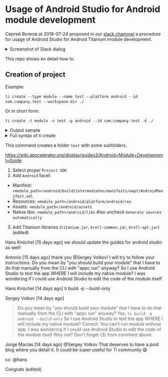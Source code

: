 # Usage of Android Studio for Android module development

Сергей Волков at 2018-07-24 proposed in our [slack channnel](https://ti-slack.slack.com/) a procedure for usage of Android Studio for Android Titanium module development. 

<details><summary>Screenshot of Slack dialog</summary>
<img src="https://raw.githubusercontent.com/AppWerft/Titanium-AndroidStudio/master/screens/%D0%A1%D0%B5%D1%80%D0%B3%D0%B5%D0%B9_%D0%92%D0%BE%D0%BB%D0%BA%D0%BE%D0%B2.png" width=700 />
</details>

This repo shows en detail how to.

## Creation of project
Example:
```
ti create --type module --name test --platform android --id com.company.test --workspace-dir ./ 
```

Or in short form:
```
ti create -t module -n test -p android --id com.company.test -d ./
```

<details><summary>Output sample</summary>

```
Please report bugs to http://jira.appcelerator.org/

[INFO]  Creating module project
[INFO]  Template directory: /Library/Application Support/Titanium/mobilesdk/osx/5.5.1.GA/templates/module/default
[DEBUG] Copying /Library/Application Support/Titanium/mobilesdk/osx/5.5.1.GA/templates/module/default/template/LICENSE => /Users/fuerst/Desktop/AndroidStudioTitanium/test/LICENSE
[DEBUG] Copying /Library/Application Support/Titanium/mobilesdk/osx/5.5.1.GA/templates/module/default/template/README.ejs => /Users/fuerst/Desktop/AndroidStudioTitanium/test/README
[DEBUG] Copying /Library/Application Support/Titanium/mobilesdk/osx/5.5.1.GA/templates/module/default/template/assets/README.ejs => /Users/fuerst/Desktop/AndroidStudioTitanium/test/assets/README
[DEBUG] Copying /Library/Application Support/Titanium/mobilesdk/osx/5.5.1.GA/templates/module/default/template/documentation/index.md.ejs => /Users/fuerst/Desktop/AndroidStudioTitanium/test/documentation/index.md
[DEBUG] Copying /Library/Application Support/Titanium/mobilesdk/osx/5.5.1.GA/templates/module/default/template/example/app.js.ejs => /Users/fuerst/Desktop/AndroidStudioTitanium/test/example/app.js
[DEBUG] Detecting Android environment...
[INFO]  Copying android platform resources
[DEBUG] Copying /Library/Application Support/Titanium/mobilesdk/osx/5.5.1.GA/android/templates/module/default/template/android/.classpath.ejs => /Users/fuerst/Desktop/AndroidStudioTitanium/test/android/.classpath
[DEBUG] Copying /Library/Application Support/Titanium/mobilesdk/osx/5.5.1.GA/android/templates/module/default/template/android/.project.ejs => /Users/fuerst/Desktop/AndroidStudioTitanium/test/android/.project
[DEBUG] Copying /Library/Application Support/Titanium/mobilesdk/osx/5.5.1.GA/android/templates/module/default/template/android/.settings/org.eclipse.jdt.apt.core.prefs.ejs => /Users/fuerst/Desktop/AndroidStudioTitanium/test/android/.settings/org.eclipse.jdt.apt.core.prefs
[DEBUG] Copying /Library/Application Support/Titanium/mobilesdk/osx/5.5.1.GA/android/templates/module/default/template/android/.settings/org.eclipse.jdt.core.prefs => /Users/fuerst/Desktop/AndroidStudioTitanium/test/android/.settings/org.eclipse.jdt.core.prefs
[DEBUG] Copying /Library/Application Support/Titanium/mobilesdk/osx/5.5.1.GA/android/templates/module/default/template/android/Resources/README.md => /Users/fuerst/Desktop/AndroidStudioTitanium/test/android/Resources/README.md
[DEBUG] Copying /Library/Application Support/Titanium/mobilesdk/osx/5.5.1.GA/android/templates/module/default/template/android/build.properties.ejs => /Users/fuerst/Desktop/AndroidStudioTitanium/test/android/build.properties
[DEBUG] Copying /Library/Application Support/Titanium/mobilesdk/osx/5.5.1.GA/android/templates/module/default/template/android/build.xml.ejs => /Users/fuerst/Desktop/AndroidStudioTitanium/test/android/build.xml
[DEBUG] Copying /Library/Application Support/Titanium/mobilesdk/osx/5.5.1.GA/android/templates/module/default/template/android/lib/README => /Users/fuerst/Desktop/AndroidStudioTitanium/test/android/lib/README
[DEBUG] Copying /Library/Application Support/Titanium/mobilesdk/osx/5.5.1.GA/android/templates/module/default/template/android/manifest.ejs => /Users/fuerst/Desktop/AndroidStudioTitanium/test/android/manifest
[DEBUG] Copying /Library/Application Support/Titanium/mobilesdk/osx/5.5.1.GA/android/templates/module/default/template/android/platform/README.md => /Users/fuerst/Desktop/AndroidStudioTitanium/test/android/platform/README.md
[DEBUG] Copying /Library/Application Support/Titanium/mobilesdk/osx/5.5.1.GA/android/templates/module/default/template/android/src/{{ModuleIdAsFolder}}/ExampleProxy.java.ejs => /Users/fuerst/Desktop/AndroidStudioTitanium/test/android/src/com/company/test/ExampleProxy.java
[DEBUG] Copying /Library/Application Support/Titanium/mobilesdk/osx/5.5.1.GA/android/templates/module/default/template/android/src/{{ModuleIdAsFolder}}/{{ModuleNameCamel}}Module.java.ejs => /Users/fuerst/Desktop/AndroidStudioTitanium/test/android/src/com/company/test/TestModule.java
[DEBUG] Copying /Library/Application Support/Titanium/mobilesdk/osx/5.5.1.GA/android/templates/module/default/template/android/timodule.xml => /Users/fuerst/Desktop/AndroidStudioTitanium/test/android/timodule.xml
[INFO]  Project created successfully in 1s 318ms
```
</details>

<details><summary>Full syntax of ti create</summary>

```
fuerst$ ti create -help
Titanium Command-Line Interface, CLI version 5.0.11, Titanium SDK version 5.5.1.GA
Copyright (c) 2012-2015, Appcelerator, Inc.  All Rights Reserved.

Please report bugs to http://jira.appcelerator.org/

Usage: titanium create --type <value> [--force] [--log-level <level>]

Creates a new Titanium application, native module, or Apple Watch™ app.

Apple, iPhone, and iPad are registered trademarks of Apple Inc. Apple Watch is a trademark of Apple
Inc.

Android is a trademark of Google Inc.

Create Flags:
   -f, --force   force project creation even if path already exists 
 
Create Options:
   --log-level <level>   minimum logging level  [trace, debug, info, warn, error]
   -t, --type <value>    the type of project to create  [app, applewatch, module]
 
Create --type=app Options:
   --id <value>                  the App ID in the format 'com.companyname.appname'
   --template <value>            the name of the project template, path to template dir, path to zip
                                 file, or url to zip file  [default: default]
   -d, --workspace-dir <value>   the directory to place the project in
   -n, --name <value>            the name of the project
   -p, --platforms <value>       one or more target platforms.  [all, android, mobileweb, iphone,
                                 ipad, windows]
   -u, --url <value>             your company/personal URL
 
Create --type=applewatch Options:
   --template <value>          the name of the project template, path to template dir, path to zip
                               file, or url to zip file  [default: watchos2-swift]
   -d, --project-dir <value>   the directory containing the project  [default: .]
   -n, --name <value>          the name of the watch app
 
Create --type=module Options:
   --id <value>                  the App ID in the format 'com.companyname.appname'
   --template <value>            the name of the project template, path to template dir, path to zip
                                 file, or url to zip file  [default: default]
   -d, --workspace-dir <value>   the directory to place the project in
   -n, --name <value>            the name of the project
   -p, --platforms <value>       one or more target platforms.  [all, android, mobileweb, ios,
                                 windows]
 
Global Flags:
   --no-banner          disable Titanium version banner 
   --no-colors          disable colors 
   --no-progress-bars   disable progress bars 
   --no-prompt          disable interactive prompting 
   -h, --help           displays help 
   -q, --quiet          suppress all output 
   -v, --version        displays the current version 
 
Global Options:
   --config <json>        serialized JSON string to mix into CLI config
   --config-file <file>   path to CLI config file  [default: /Users/fuerst/.titanium/config.json]
   -s, --sdk <version>    Titanium SDK version to use to bootstrap SDK-level commands and parse the
                          tiapp.xml; actual Titanium SDK used determined by <sdk-version> in the
                          tiapp.xml  [default: latest]
```

</details>

This command creates a folder `test` with some subfolders.

https://wiki.appcelerator.org/display/guides2/Android+Module+Development+Guide





1. Select proper `Project SDK`
2. Add `Android` facet:
-  Manifest: `<module_path>/android/build/intermediates/manifests/aapt/AndroidManifest.xml`
- Resources: `<module_path>/android/platform/android/res`
- Assets: `<module_path>/android/assets`
- Native libs: `<module_path>/android/libs`
Also uncheck `Generate sources automatically`
3. Add Titanium libraries (`titanium.jar`, `kroll-common.jar`, `kroll-apt.jar`) (edited)
 


Hans Knöchel [15 days ago]
we should update the guides for android studio as well!


Antonio [15 days ago]
thank you @Sergey Volkov! I will try to follow your instructions. Do you mean by "you should build your module" that I have to do that manually from the CLI with "appc run" anyway? So I use Android Studio to test the app WHERE I will include my native module? I was wondering if I could use Android Studio to edit the code of the module itself


Hans Knöchel [14 days ago]
ti build -p --build-only


Sergey Volkov [14 days ago]
>Do you mean by "you should build your module" that I have to do that manually from the CLI with "appc run" anyway?
Yes, `ti build -p android --build-only`
>So I use Android Studio to test the app WHERE I will include my native module?
Correct. You can't run module without app.
>I was wondering if I could use Android Studio to edit the code of the module itself
Why not? Don't forget (3) from comment above.


Jorge Macías [14 days ago]
@Sergey Volkov That deserves to have a post blog where you detail it. It could be super useful for Ti community :smile:

cc: @hans

Congrats (edited)